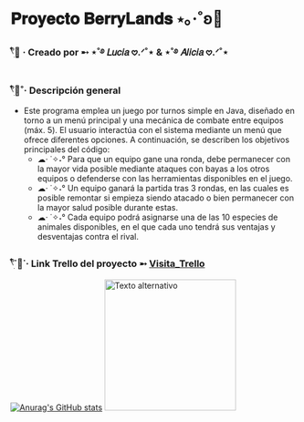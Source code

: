# 𝐏𝐫𝐨𝐲𝐞𝐜𝐭𝐨 𝐁𝐞𝐫𝐫𝐲𝐋𝐚𝐧𝐝𝐬 ⋆｡‧˚ʚ🍓
### 𓍢ִ໋🌷͙ · Creado por ➸ ⋆˚࿔ 𝐿𝑢𝑐𝑖𝑎 𖹭.ᐟ˚⋆  &  ⋆˚࿔ 𝐴𝑙𝑖𝑐𝑖𝑎 𖹭.ᐟ˚⋆        

### 𓍢ִ໋🦢˚· Descripción general
  - Este programa emplea un juego por turnos simple en Java, diseñado en torno a un menú principal y una mecánica de combate entre equipos (máx. 5). El usuario interactúa con el sistema mediante un menú que ofrece diferentes opciones. A continuación, se describen los objetivos principales del código:   
    - ☁︎· ˙✧˖°  Para que un equipo gane una ronda, debe permanecer con la mayor vida posible mediante ataques con bayas a los otros equipos o defenderse con las herramientas disponibles en el juego.<br>
    - ☁︎· ˙✧˖°  Un equipo ganará la partida tras 3 rondas, en las cuales es posible remontar si empieza siendo atacado o bien permanecer con la mayor salud posible durante estas.<br>
    - ☁︎· ˙✧˖°  Cada equipo podrá asignarse una de las 10 especies de animales disponibles, en el que cada uno tendrá sus ventajas y desventajas contra el rival.<br>

### 𓍢ִ໋˙🍰˙· Link Trello del proyecto ➵ [Visita_Trello](https://trello.com/b/RhGjuMhR/proyecto-integrador) 
      
[![Anurag's GitHub stats](https://github-readme-stats.vercel.app/api?username=berryLands&count_private=true&show_icons=true&theme=omni&hide_rank=false)](https://github.com/anuraghazra/github-readme-stats)
<img src="https://www.thecrossingboard.com/images/news/balloon-present-01-red.png" alt="Texto alternativo" width="230" />


